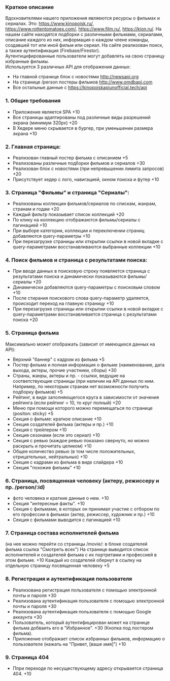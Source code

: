 ### Краткое описание ###  
Вдохновителями нашего приложения являеются ресурсы о фильмах и сериалах. 
Это: https://www.kinopoisk.ru/, https://www.rottentomatoes.com/, https://www.film.ru/, https://kion.ru/.
На нашем сайте находятся подборки с различными фильмами, сериалами, описание каждого из них, информация о каждом члене команды, создавшей тот или иной фильм или сериал. 
На сайте реализован поиск, а также аутентификация (Firebase/Firestor).  
Аутентицифированные пользователи могут добавлять на свою страницу избранные фильмы.  
Используется 3 различных API для отображения данных:
- На главной странице блок с новостями http://newsapi.org
- На странице /person постеры фильмов http://www.omdbapi.com
- Все остальные данные с https://kinopoiskapiunofficial.tech/api  


### 1. Общие требования ###  
- Приложение  является SPA +10  
- Все страницы адаптированы под различные виды разрешений экрана (минимум 320px)  +20  
- В Хедере меню скрывается в бургер, при уменьшении размера экрана +10

### 2. Главная страница: ###
- Реализован главный постер фильма с описанием +5
- Реализованы различные подборки фильмов и сериалов +30
- Реализован блок с новостями (при непревышении лимита запросов) +20
- Присутствует хедер с лого, навигацией, окном поиска и футер  +10

### 3. Страница "Фильмы" и страница "Сериалы": ###
- Реализованы коллекции фильмов/сериалов по спискам, жанрам, странам и годам +20
- Каждый фильтр показывает список коллекций +20
- По клику на коллекцию отображаются фильмы/сериалы с пагинацией +10
- При выборе категории, коллекции и переключении страниц добавляются query-параметры +10
- При перезагрузке страницы или открытии ссылки в новой вкладке с query-параметрами восстанавливаются выбранные коллекции  +10

### 4. Поиск фильмов и страница с результатами поиска: ###
- При вводе данных в поисковую строку появляется страница с результатами поиска и динамически показываются фильмы/сериалы +20
- Динамически добавляются query-параметры с поисковым словом +10
- После стирания поискового слова query-параметр удаляется, происходит переход на главную страницу +10
- При перезагрузке страницы или открытии ссылки в новой вкладке с query-параметрами восстанавливается страница с результатами поиска  +20

### 5. Страница фильма ###  
Максимально может отображать (зависит от имеющихся данных на API):
- Верхний "баннер" с кадром из фильма +5
- Постер фильма и полная информация о фильме (наименование, дата выхода, актеры, прочие участники, сборы) +30
- Страны, жанры, актеры и пр. - ссылки, ведущие на соответствующие страницы (при наличии на API данных по ним. 
Например, по некоторым странам нет возможности получить подборку фильмов) +5
- Рейтинг, в виде заполняющегося круга в зависимости от значения рейтинга (если рейтинг = 10, то круг полный)  +20
- Меню при помощи которого можно перемещаться по странице (positon: sticky) +5
- Секция о фильме: краткое описание +10
- Секция создателей фильма (актеры и пр.) +10
- Секция с трейлером +10 
- Секция сезонами (если это сериал) +10 
- Секция с ревью (каждое ревью показано свернуто, но можно раскрыть и прочитать целиком) +10
- Общее количество ревью (в том числе положительных, отрицательных, нейтральных) +10
- Секция с кадрами из фильма в виде слайдера +10 
- Секция "похожие фильмы" +10

### 6. Страница, посвященная человеку (актеру, режиссеру и пр. /person/:id) ###
- фото человека и краткие данные о нем. +10
- Секция "интересные факты". +10
- Секция с фильмами, в которых он принимал участие с отбором по его профессии в фильмах (актер, режиссер, художник и пр.) +10
- Секция с фильмами выводится с пагинацией +10

### 7. Страница состава исполнителей фильма ###
(на нее можно перейти со страницы /movie/: в блоке создателей фильма ссылка "Смотреть всех")
На странице выводится список исполнителей и создателей фильма с их портретами и профессией в этом фильме.  +10
Каждый из создателей обернут в ссылку на отдельную страницу посвященная человеку +5

### 8. Регистрация и аутентификация пользователя ###  
- Реализована регистрация пользователя с помощью электронной почты и пароля +30
- Реализована аутентификация пользователя с помощью электронной почты и пароля +30
- Реализована аутентификация пользователя с помощью Google аккаунта +30
- Пользователь, который аутентифицирован может на странице фильма добваить его в "Избранное". +30
(Кнопка под постером фильма).
- Приложение отображает список избранных фильмов, информацию о пользователе (нажать на "Привет, [ваше имя]") +10

### 9. Страница 404 ### 
- Ппри переходе по несуществующему адресу открывается страница 404. +10


